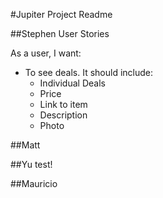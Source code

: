 #Jupiter Project Readme

##Stephen
 User Stories

As a user, I want:
- To see deals. It should include:
  - Individual Deals
  - Price
  - Link to item
  - Description
  - Photo

##Matt

##Yu
test!

##Mauricio